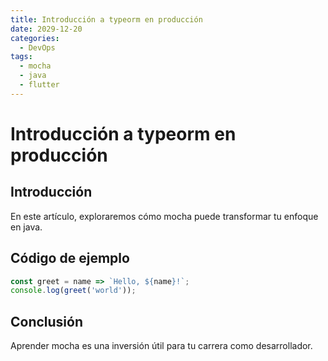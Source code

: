 ```yaml
---
title: Introducción a typeorm en producción
date: 2029-12-20
categories:
  - DevOps
tags:
  - mocha
  - java
  - flutter
---
```


# Introducción a typeorm en producción

## Introducción

En este artículo, exploraremos cómo mocha puede transformar tu enfoque en java.

## Código de ejemplo

```javascript
const greet = name => `Hello, ${name}!`;
console.log(greet('world'));
```

## Conclusión

Aprender mocha es una inversión útil para tu carrera como desarrollador.